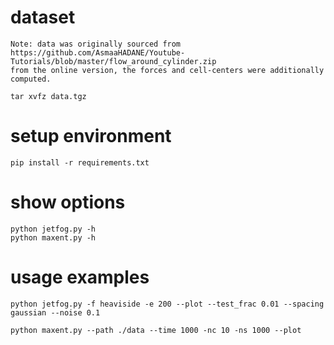 
# dataset

    Note: data was originally sourced from 
    https://github.com/AsmaaHADANE/Youtube-Tutorials/blob/master/flow_around_cylinder.zip
    from the online version, the forces and cell-centers were additionally computed. 

    tar xvfz data.tgz

# setup environment

    pip install -r requirements.txt

# show options

    python jetfog.py -h 
    python maxent.py -h

# usage examples

    python jetfog.py -f heaviside -e 200 --plot --test_frac 0.01 --spacing gaussian --noise 0.1

    python maxent.py --path ./data --time 1000 -nc 10 -ns 1000 --plot

